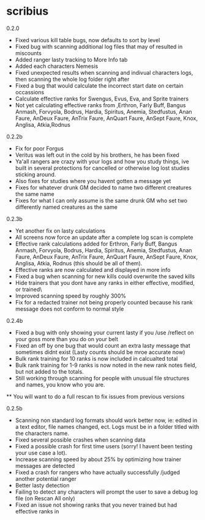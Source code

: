 # scribius


0.2.0
- Fixed various kill table bugs, now defaults to sort by level
- Fixed bug with scanning additional log files that may of resulted in miscounts
- Added ranger lasty tracking to More Info tab
- Added each characters Nemesis
- Fixed unexpected results when scanning and indivual characters logs, then scanning the whole log folder right after
- Fixed a bug that would calculate the incorrect start date on certain occassions
- Calculate effective ranks for Swengus, Evus, Eva, and Sprite trainers
- Not yet calculating effective ranks from ,Erthron, Farly Buff, Bangus Anmash, Forvyola, Bodrus, Hardia, Spiritus, Anemia, Stedfustus, Anan Faure, AnDeux Faure, AnTrix Faure, AnQuart Faure, AnSept Faure, Knox, Anglisa, Atkia,Rodnus

0.2.2b
- Fix for poor Forgus
- Veritus was left out in the cold by his brothers, he has been fixed
- Ya'all rangers are crazy with your logs and how you study things, ive built in several protections for cancelled or otherwise log lost studies sticking around.
- Also fixes for studies where you havent gotten a message yet
- Fixes for whatever drunk GM decided to name two different creatures the same name
- Fixes for what I can only assume is the same drunk GM who set two differently named creatures as the same


 0.2.3b
- Yet another fix on lasty calculations
- All screens now force an update after a complete log scan is complete
- Effective rank calculations added for Erthron, Farly Buff, Bangus Anmash, Forvyola, Bodrus, Hardia, Spiritus, Anemia, Stedfustus, Anan Faure, AnDeux Faure, AnTrix Faure, AnQuart Faure, AnSept Faure, Knox, Anglisa, Atkia, Rodnus (this should be all of them).
- Effective ranks are now calculated and displayed in more info
- Fixed a bug when scanning for new kills could overwrite the saved kills
- Hide trainers that you dont have any ranks in either effective, modified, or trained\
- Improved scanning speed by roughly 300%
- Fix for a redacted trainer not being properly counted because his rank message does not conform to normal style

 0.2.4b
- Fixed a bug with only showing your current lasty if you /use /reflect on your goss more than you do on your belt
- Fixed an off by one bug that would count an extra lasty message that sometimes didnt exist (Lasty counts should be mroe accurate now)
- Bulk rank training for 10 ranks is now included in calcualted total
- Bulk rank training for 1-9 ranks is now noted in the new rank notes field, but not added to the totals.
- Still working through scanning for people with unusual file structures and names, you know who you are.

** You will want to do a full rescan to fix issues from previous versions

  0.2.5b
- Scanning non standard log formats should work better now, ie: edited in a text editor, file names changed, ect. Logs must be in a folder titled with the characters name.
- Fixed several possible crashes when scanning data
- Fixed a possible crash for first time users (sorry! I havent been testing your use case a lot).
- Increase scanning speed by about 25% by optimizing how trainer messages are detected
- Fixed a crash for rangers who have actually successfully /judged another potential ranger
- Better lasty detection
- Failing to detect any characters will prompt the user to save a debug log file (on Rescan All only)
- Fixed an issue not showing ranks that you never trained but had effective ranks in
